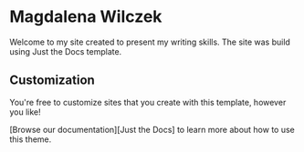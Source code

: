 # Magdalena Wilczek

Welcome to my site created to present my writing skills. 
The site was build using Just the Docs template.




## Customization

You're free to customize sites that you create with this template, however you like!

[Browse our documentation][Just the Docs] to learn more about how to use this theme.
